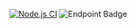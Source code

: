 [![Node.js CI](https://github.com/jannetahkola/webgpu-game/actions/workflows/node.js.yml/badge.svg)](https://github.com/jannetahkola/webgpu-game/actions/workflows/node.js.yml) ![Endpoint Badge](https://img.shields.io/endpoint?url=https%3A%2F%2Fgist.githubusercontent.com%2Fjannetahkola%2Fc143032e310b793540a6d52cc5f22cd7%2Fraw%2Fcoverage-badge.json)
